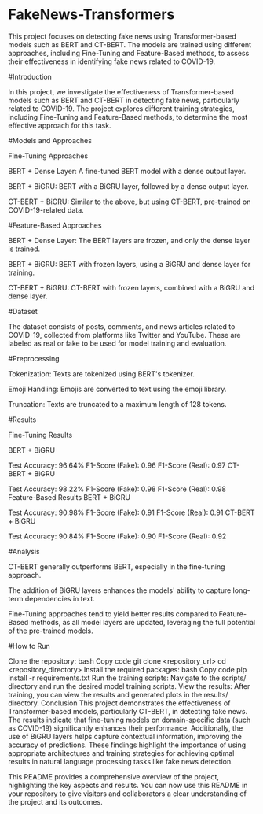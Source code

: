 # FakeNews-Transformers

This project focuses on detecting fake news using Transformer-based models such as BERT and CT-BERT. The models are trained using different approaches, including Fine-Tuning and Feature-Based methods, to assess their effectiveness in identifying fake news related to COVID-19.


#Introduction

In this project, we investigate the effectiveness of Transformer-based models such as BERT and CT-BERT in detecting fake news, particularly related to COVID-19. The project explores different training strategies, including Fine-Tuning and Feature-Based methods, to determine the most effective approach for this task.

#Models and Approaches

Fine-Tuning Approaches

BERT + Dense Layer: A fine-tuned BERT model with a dense output layer.

BERT + BiGRU: BERT with a BiGRU layer, followed by a dense output layer.

CT-BERT + BiGRU: Similar to the above, but using CT-BERT, pre-trained on COVID-19-related data.

#Feature-Based Approaches

BERT + Dense Layer: The BERT layers are frozen, and only the dense layer is trained.

BERT + BiGRU: BERT with frozen layers, using a BiGRU and dense layer for training.

CT-BERT + BiGRU: CT-BERT with frozen layers, combined with a BiGRU and dense layer.

#Dataset

The dataset consists of posts, comments, and news articles related to COVID-19, collected from platforms like Twitter and YouTube. These are labeled as real or fake to be used for model training and evaluation.

#Preprocessing

Tokenization: Texts are tokenized using BERT's tokenizer.

Emoji Handling: Emojis are converted to text using the emoji library.

Truncation: Texts are truncated to a maximum length of 128 tokens.

#Results

Fine-Tuning Results

BERT + BiGRU

Test Accuracy: 96.64%
F1-Score (Fake): 0.96
F1-Score (Real): 0.97
CT-BERT + BiGRU

Test Accuracy: 98.22%
F1-Score (Fake): 0.98
F1-Score (Real): 0.98
Feature-Based Results
BERT + BiGRU

Test Accuracy: 90.98%
F1-Score (Fake): 0.91
F1-Score (Real): 0.91
CT-BERT + BiGRU

Test Accuracy: 90.84%
F1-Score (Fake): 0.90
F1-Score (Real): 0.92

#Analysis

CT-BERT generally outperforms BERT, especially in the fine-tuning approach.

The addition of BiGRU layers enhances the models' ability to capture long-term dependencies in text.

Fine-Tuning approaches tend to yield better results compared to Feature-Based methods, as all model layers are updated, leveraging the full potential of the pre-trained models.

#How to Run

Clone the repository:
bash
Copy code
git clone <repository_url>
cd <repository_directory>
Install the required packages:
bash
Copy code
pip install -r requirements.txt
Run the training scripts: Navigate to the scripts/ directory and run the desired model training scripts.
View the results: After training, you can view the results and generated plots in the results/ directory.
Conclusion
This project demonstrates the effectiveness of Transformer-based models, particularly CT-BERT, in detecting fake news. The results indicate that fine-tuning models on domain-specific data (such as COVID-19) significantly enhances their performance. Additionally, the use of BiGRU layers helps capture contextual information, improving the accuracy of predictions. These findings highlight the importance of using appropriate architectures and training strategies for achieving optimal results in natural language processing tasks like fake news detection.

This README provides a comprehensive overview of the project, highlighting the key aspects and results. You can now use this README in your repository to give visitors and collaborators a clear understanding of the project and its outcomes.








